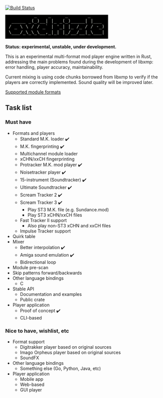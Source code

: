 
[![Build Status](https://travis-ci.org/cmatsuoka/oxdz.svg?branch=master)](https://travis-ci.org/cmatsuoka/oxdz)


<p>
<img alt="Oxidrizzle" src="https://github.com/cmatsuoka/oxdz/blob/master/logo.png" />
</p>

**Status: experimental, unstable, under development.**

This is an experimental multi-format mod player engine written in Rust, addressing the
main problems found during the development of libxmp: error handling, player accuracy,
maintainability.

Current mixing is using code chunks borrowed from libxmp to verify if the players are
correctly implemented. Sound quality will be improved later.

[Supported module formats](https://github.com/cmatsuoka/oxdz/wiki/Supported-formats)


## Task list

### Must have

* Formats and players
  * Standard M.K. loader               :heavy_check_mark:
  * M.K. fingerprinting                :heavy_check_mark:
  * Multichannel module loader
  * xCHN/xxCH fingerprinting
  * Protracker M.K. mod player         :heavy_check_mark:
  * Noisetracker player                :heavy_check_mark:
  * 15-instrument (Soundtracker)       :heavy_check_mark:
  * Ultimate Soundtracker              :heavy_check_mark:
  * Scream Tracker 2                   :heavy_check_mark:
  * Scream Tracker 3                   :heavy_check_mark:
    * Play ST3 M.K. file (e.g. Sundance.mod)
    * Play ST3 xCHN/xxCH files
  * Fast Tracker II support
    * Also play non-ST3 xCHN and xxCH files
  * Impulse Tracker support
* Quirk table
* Mixer
  * Better interpolation               :heavy_check_mark:
  * Amiga sound emulation              :heavy_check_mark:
  * Bidirectional loop
* Module pre-scan
* Skip patterns forward/backwards
* Other language bindings
  * C
* Stable API
  * Documentation and examples
  * Public crate
* Player application
  * Proof of concept                   :heavy_check_mark:
  * CLI-based


### Nice to have, wishlist, etc

* Format support
  * Digitrakker player based on original sources
  * Imago Orpheus player based on original sources
  * SoundFX
* Other language bindings
  * Something else (Go, Python, Java, etc)
* Player application
  * Mobile app
  * Web-based
  * GUI player

